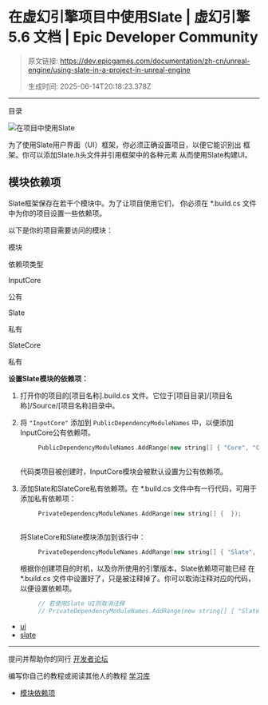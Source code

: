 # 在虚幻引擎项目中使用Slate | 虚幻引擎 5.6 文档 | Epic Developer Community

> 原文链接: https://dev.epicgames.com/documentation/zh-cn/unreal-engine/using-slate-in-a-project-in-unreal-engine
> 
> 生成时间: 2025-06-14T20:18:23.378Z

---

目录

![在项目中使用Slate](https://dev.epicgames.com/community/api/documentation/image/e4388e4e-0475-408a-b3d3-2777c2c89c91?resizing_type=fill&width=1920&height=335)

为了使用Slate用户界面（UI）框架，你必须正确设置项目，以便它能识别出 框架。你可以添加Slate.h头文件并引用框架中的各种元素 从而使用Slate构建UI。

## 模块依赖项

Slate框架保存在若干个模块中。为了让项目使用它们， 你必须在 \*.build.cs 文件中为你的项目设置一些依赖项。

以下是你的项目需要访问的模块：

模块

依赖项类型

InputCore

公有

Slate

私有

SlateCore

私有

**设置Slate模块的依赖项：**

1.  打开你的项目的\[项目名称\].build.cs 文件。它位于\[项目目录\]/\[项目名称\]/Source/\[项目名称\]目录中。
2.  将 `"InputCore"` 添加到 `PublicDependencyModuleNames` 中，以便添加InputCore公有依赖项。
    
    ```cpp
         PublicDependencyModuleNames.AddRange(new string[] { "Core", "CoreUObject", "Engine", "InputCore" });
    		
    ```
    
    代码类项目被创建时，InputCore模块会被默认设置为公有依赖项。
    
3.  添加Slate和SlateCore私有依赖项。在 \*.build.cs 文件中有一行代码，可用于添加私有依赖项：
    
    ```cpp
         PrivateDependencyModuleNames.AddRange(new string[] {  });
    		
    ```
    
    将SlateCore和Slate模块添加到该行中：
    
    ```cpp
         PrivateDependencyModuleNames.AddRange(new string[] { "Slate", "SlateCore" });
    
    ```
    
    根据你创建项目的时机，以及你所使用的引擎版本，Slate依赖项可能已经 在 \*.build.cs 文件中设置好了，只是被注释掉了。你可以取消注释对应的代码， 以便设置依赖项。
    
    ```cpp
         // 若使用Slate UI则取消注释
         // PrivateDependencyModuleNames.AddRange(new string[] { "Slate", "SlateCore" });
    ```
    

-   [ui](https://dev.epicgames.com/community/search?query=ui)
-   [slate](https://dev.epicgames.com/community/search?query=slate)

* * *

提问并帮助你的同行 [开发者论坛](https://forums.unrealengine.com/categories?tag=unreal-engine)

编写你自己的教程或阅读其他人的教程 [学习库](https://dev.epicgames.com/community/unreal-engine/learning)

-   [模块依赖项](/documentation/zh-cn/unreal-engine/using-slate-in-a-project-in-unreal-engine#%E6%A8%A1%E5%9D%97%E4%BE%9D%E8%B5%96%E9%A1%B9)